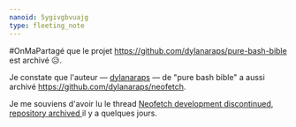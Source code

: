 ```yaml
---
nanoid: 5ygivgbvuajg
type: fleeting_note
---
```

#OnMaPartagé que le projet https://github.com/dylanaraps/pure-bash-bible est archivé 😥.

Je constate que l'auteur — [dylanaraps](https://github.com/dylanaraps) —  de "pure bash bible" a aussi archivé <https://github.com/dylanaraps/neofetch>.

Je me souviens d'avoir lu le thread [Neofetch development discontinued, repository archived ](https://old.reddit.com/r/linux/comments/1cga3q4/neofetch_development_discontinued_repository) il y a quelques jours.
